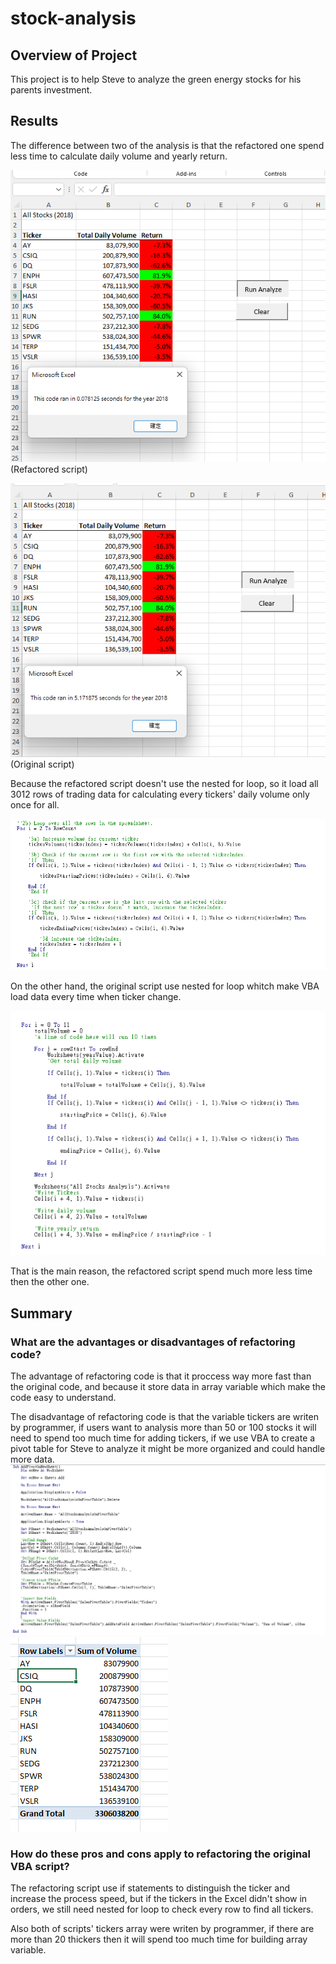 # stock-analysis
## Overview of Project
This project is to help Steve to analyze the green energy stocks for his parents investment.
## Results
The difference between two of the analysis is that the refactored one spend less time to calculate daily volume and yearly return. 

![refactored_script](resources/VBA_Challenge_2018_refactored.png) 
(Refactored script)

![original_script](resources/VBA_Challenge_2018.png) 
(Original script)

Because the refactored script doesn't use the nested for loop, so it load all 3012 rows of trading data for calculating every tickers' daily volume only once for all.

![normalForLoop](resources/normalForLoop_in_refactoring_script.png) 

On the other hand, the original script use nested for loop whitch make VBA load data every time when ticker change.

![nestedForLoop](resources/nestedForLoop_in_original_script.png) 

That is the main reason, the refactored script spend much more less time then the other one.

## Summary
### What are the advantages or disadvantages of refactoring code?
The advantage of refactoring code is that it proccess way more fast than the original code, and because it store data in array variable which make the code easy to understand. 

The disadvantage of refactoring code is that the variable tickers are writen by programmer, if users want to analysis more than 50 or 100 stocks it will need to spend too much time for adding tickers, if we use VBA to create a pivot table for Steve to analyze it might be more organized and could handle more data.
![Pivot_Table_created_by_VBA](resources/Pivot_Table_created_by_VBA.png) 
![Pivot_Table_createdBy_VBA](resources/Pivot_Table_createdBy_VBA.png) 

### How do these pros and cons apply to refactoring the original VBA script?
The refactoring script use if statements to distinguish the ticker and increase the process speed, but if the tickers in the Excel didn't show in orders, we still need nested for loop to check every row to find all tickers.

Also both of scripts' tickers array were writen by programmer, if there are more than 20 thickers then it will spend too much time for building array variable. 